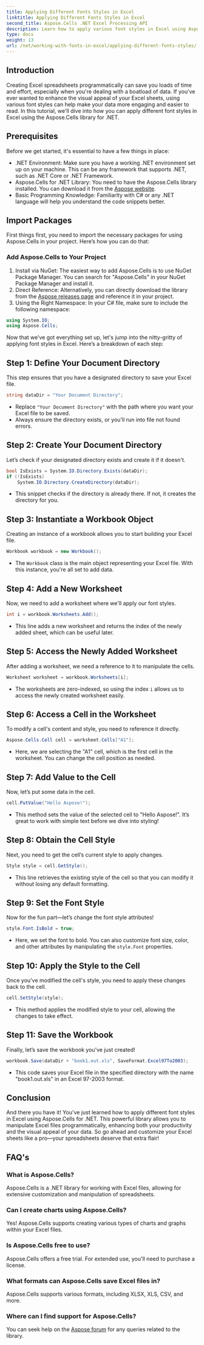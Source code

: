 ```yaml
---
title: Applying Different Fonts Styles in Excel
linktitle: Applying Different Fonts Styles in Excel
second_title: Aspose.Cells .NET Excel Processing API
description: Learn how to apply various font styles in Excel using Aspose.Cells for .NET. Step-by-step tutorial to enhance your spreadsheet design.
type: docs
weight: 13
url: /net/working-with-fonts-in-excel/applying-different-fonts-styles/
---
```

## Introduction
Creating Excel spreadsheets programmatically can save you loads of time and effort, especially when you're dealing with a boatload of data. If you’ve ever wanted to enhance the visual appeal of your Excel sheets, using various font styles can help make your data more engaging and easier to read. In this tutorial, we'll dive into how you can apply different font styles in Excel using the Aspose.Cells library for .NET.
## Prerequisites
Before we get started, it's essential to have a few things in place:
- .NET Environment: Make sure you have a working .NET environment set up on your machine. This can be any framework that supports .NET, such as .NET Core or .NET Framework.
- Aspose.Cells for .NET Library: You need to have the Aspose.Cells library installed. You can download it from the [Aspose website](https://releases.aspose.com/cells/net/). 
- Basic Programming Knowledge: Familiarity with C# or any .NET language will help you understand the code snippets better.
## Import Packages
First things first, you need to import the necessary packages for using Aspose.Cells in your project. Here’s how you can do that:
### Add Aspose.Cells to Your Project
1. Install via NuGet: The easiest way to add Aspose.Cells is to use NuGet Package Manager. You can search for "Aspose.Cells" in your NuGet Package Manager and install it.
2. Direct Reference: Alternatively, you can directly download the library from the [Aspose releases page](https://releases.aspose.com/cells/net/) and reference it in your project.
3. Using the Right Namespace: In your C# file, make sure to include the following namespace:
```csharp
using System.IO;
using Aspose.Cells;
```
Now that we’ve got everything set up, let's jump into the nitty-gritty of applying font styles in Excel. Here’s a breakdown of each step:
## Step 1: Define Your Document Directory
This step ensures that you have a designated directory to save your Excel file. 
```csharp
string dataDir = "Your Document Directory";
```
- Replace `"Your Document Directory"` with the path where you want your Excel file to be saved.
- Always ensure the directory exists, or you'll run into file not found errors.
## Step 2: Create Your Document Directory
Let’s check if your designated directory exists and create it if it doesn't.
```csharp
bool IsExists = System.IO.Directory.Exists(dataDir);
if (!IsExists)
    System.IO.Directory.CreateDirectory(dataDir);
```
- This snippet checks if the directory is already there. If not, it creates the directory for you. 
## Step 3: Instantiate a Workbook Object
Creating an instance of a workbook allows you to start building your Excel file.
```csharp
Workbook workbook = new Workbook();
```
- The `Workbook` class is the main object representing your Excel file. With this instance, you're all set to add data.
## Step 4: Add a New Worksheet
Now, we need to add a worksheet where we'll apply our font styles.
```csharp
int i = workbook.Worksheets.Add();
```

- This line adds a new worksheet and returns the index of the newly added sheet, which can be useful later.
## Step 5: Access the Newly Added Worksheet
After adding a worksheet, we need a reference to it to manipulate the cells.
```csharp
Worksheet worksheet = workbook.Worksheets[i];
```

- The worksheets are zero-indexed, so using the index `i` allows us to access the newly created worksheet easily.
## Step 6: Access a Cell in the Worksheet
To modify a cell's content and style, you need to reference it directly.
```csharp
Aspose.Cells.Cell cell = worksheet.Cells["A1"];
```

- Here, we are selecting the "A1" cell, which is the first cell in the worksheet. You can change the cell position as needed.
## Step 7: Add Value to the Cell
Now, let’s put some data in the cell.
```csharp
cell.PutValue("Hello Aspose!");
```

- This method sets the value of the selected cell to "Hello Aspose!". It’s great to work with simple text before we dive into styling!
## Step 8: Obtain the Cell Style
Next, you need to get the cell’s current style to apply changes.
```csharp
Style style = cell.GetStyle();
```

- This line retrieves the existing style of the cell so that you can modify it without losing any default formatting.
## Step 9: Set the Font Style
Now for the fun part—let’s change the font style attributes!
```csharp
style.Font.IsBold = true;
```

- Here, we set the font to bold. You can also customize font size, color, and other attributes by manipulating the `style.Font` properties.
## Step 10: Apply the Style to the Cell
Once you've modified the cell's style, you need to apply these changes back to the cell.
```csharp
cell.SetStyle(style);
```

- This method applies the modified style to your cell, allowing the changes to take effect.
## Step 11: Save the Workbook
Finally, let’s save the workbook you’ve just created!
```csharp
workbook.Save(dataDir + "book1.out.xls", SaveFormat.Excel97To2003);
```

- This code saves your Excel file in the specified directory with the name "book1.out.xls" in an Excel 97-2003 format.
## Conclusion
And there you have it! You've just learned how to apply different font styles in Excel using Aspose.Cells for .NET. This powerful library allows you to manipulate Excel files programmatically, enhancing both your productivity and the visual appeal of your data. So go ahead and customize your Excel sheets like a pro—your spreadsheets deserve that extra flair!
## FAQ's
### What is Aspose.Cells?  
Aspose.Cells is a .NET library for working with Excel files, allowing for extensive customization and manipulation of spreadsheets.
### Can I create charts using Aspose.Cells?  
Yes! Aspose.Cells supports creating various types of charts and graphs within your Excel files.
### Is Aspose.Cells free to use?  
Aspose.Cells offers a free trial. For extended use, you'll need to purchase a license.  
### What formats can Aspose.Cells save Excel files in?  
Aspose.Cells supports various formats, including XLSX, XLS, CSV, and more.
### Where can I find support for Aspose.Cells?  
You can seek help on the [Aspose forum](https://forum.aspose.com/c/cells/9) for any queries related to the library.
